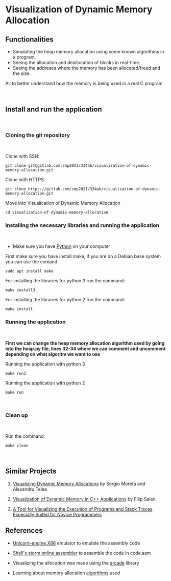 
# **Visualization of Dynamic Memory Allocation**

## **Functionalities**

- Simulating the heap memory allocation using some known algorithms in a program. 
- Seeing the allocation and deallocation of blocks in real-time.
- Seeing the addreses where the memory has been allocated/freed and the size.

All to better understand how the memory is being used in a real C program 

<br>

## **Install and run the application**

<br>


### **Cloning the git repository**
<br>

Clone with SSH:

    git clone git@gitlab.com:smp2021/334ab/visualization-of-dynamic-memory-allocation.git

Clone with HTTPS:

    git clone https://gitlab.com/smp2021/334ab/visualization-of-dynamic-memory-allocation.git

Move into Visualication of Dynamic Memory Allocation

    cd visualization-of-dynamic-memory-allocation

### **Installing the necessary libraries and running the application**
<br>

- Make sure you have [Python](https://www.python.org/) on your computer

First make sure you have install make, if you are on a Debian base system you can use the comand

    sudo apt install make

For installing the libraries for python 3 run the command:

    make install3

For installing the libraries for python 2 run the command:

    make install

### **Running the application**
<br>

**First we can change the heap memory allocation algorithm used by going into the heap.py file, lines 32-34
where we can comment and uncomment depending on what algoritm we want to use**
<br>

Running the application with python 3

    make run3

Running the application with python 2

    make run

<br>

### **Clean up**
<br>

Run the command:

    make clean

<br>

## **Similar Projects**

1. [Visualizing Dynamic Memory Allocations](https://core.ac.uk/download/pdf/189667001.pdf)  by Sergio Moreta and Alexandru Telea
        
2. [Visualization of Dynamic Memory in C++ Applications](https://ltu.diva-portal.org/smash/get/diva2:1337031/FULLTEXT01.pdf) by Filip Salén

3. [A Tool for Visualizing the Execution of Programs and Stack Traces Especially Suited for Novice Programmers](https://ltu.diva-portal.org/smash/get/diva2:1337031/FULLTEXT01.pdf)


## **References**

- [Unicorn-engine X86](https://github.com/unicorn-engine/unicorn) emulator to emulate the assembly code 
    

- [Shell's storm online assembler](http://shell-storm.org/online/Online-Assembler-and-Disassembler/) to assemble the code in code.asm

- Visualizing the allocation was made using the [arcade](https://arcade.academy/index.html) library

- Learning about memory allocation [algorithms](https://www.tutorialspoint.com/operating_system/os_memory_allocation_qa2.htm) used
    